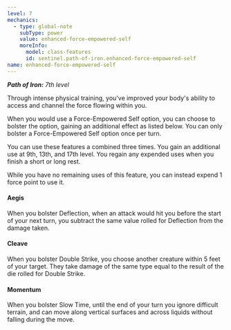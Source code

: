 ```yaml
---
level: 7
mechanics:
  - type: global-note
    subType: power
    value: enhanced-force-empowered-self
    moreInfo:
      model: class-features
      id: sentinel.path-of-iron.enhanced-force-empowered-self
name: enhanced-force-empowered-self
---
```

_**Path of Iron:** 7th level_
Through intense physical training, you've improved your body's ability to access and channel the force flowing within you. 
When you would use a Force-Empowered Self option, you can choose to bolster the option, gaining an additional effect as listed below. You can only bolster a Force-Empowered Self option once per turn. 
You can use these features a combined three times. You gain an additional use at 9th, 13th, and 17th level. You regain any expended uses when you finish a short or long rest.
While you have no remaining uses of this feature, you can instead expend 1 force point to use it.
#### Aegis
When you bolster Deflection, when an attack would hit you before the start of your next turn, you subtract the same value rolled for Deflection from the damage taken.
#### Cleave
When you bolster Double Strike, you choose another creature within 5 feet of your target. They take damage of the same type equal to the result of the die rolled for Double Strike.
#### Momentum
When you bolster Slow Time, until the end of your turn you ignore difficult terrain, and can move along vertical surfaces and across liquids without falling during the move.